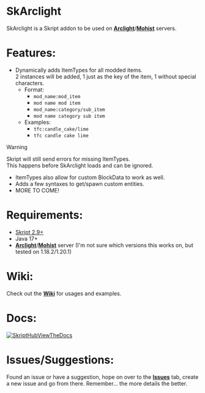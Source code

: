 # SkArclight

SkArclight is a Skript addon to be used on [**Arclight**](https://github.com/IzzelAliz/Arclight)/[**Mohist**](https://mohistmc.com) servers.     

# Features:
- Dynamically adds ItemTypes for all modded items.    
2 instances will be added, 1 just as the key of the item, 1 without special characters.    
  - Format:
    - `mod_name:mod_item`
    - `mod name mod item`
    - `mod_name:category/sub_item`
    - `mod name category sub item`    
  - Examples:
    - `tfc:candle_cake/lime`
    - `tfc candle cake lime`
> [!WARNING]    
> Skript will still send errors for missing ItemTypes.     
> This happens before SkArclight loads and can be ignored.
- ItemTypes also allow for custom BlockData to work as well.
- Adds a few syntaxes to get/spawn custom entities.
- MORE TO COME!

# Requirements:
- [Skript 2.9+](https://github.com/SkriptLang/Skript)
- Java 17+
- [**Arclight**](https://github.com/IzzelAliz/Arclight)/[**Mohist**](https://mohistmc.com) server (I'm not sure which versions this works on, but tested on 1.18.2/1.20.1)

# Wiki:
Check out the [**Wiki**](https://github.com/ShaneBeee/SkArclight/wiki) for usages and examples.

# Docs:
[![SkriptHubViewTheDocs](http://skripthub.net/static/addon/ViewTheDocsButton.png)](http://skripthub.net/docs/?addon=SkArclight)

# Issues/Suggestions:
Found an issue or have a suggestion, hope on over to the [**Issues**](https://github.com/ShaneBeee/SkArclight/issues) tab, create a new issue and go from there. Remember... the more details the better.
